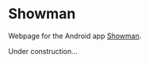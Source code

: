 # Showman

Webpage for the Android app [Showman](https://play.google.com/store/apps/details?id=com.fnp.showman).

Under construction...